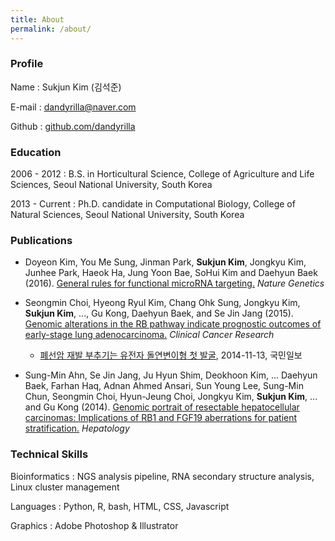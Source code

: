 ```yaml
---
title: About
permalink: /about/
---
```


### Profile

Name
: Sukjun Kim (김석준)

E-mail
: dandyrilla@naver.com

Github
: [github.com/dandyrilla](https://github.com/dandyrilla)


### Education

2006 - 2012
: B.S. in Horticultural Science, College of Agriculture and Life Sciences, Seoul National University, South Korea

2013 - Current
: Ph.D. candidate in Computational Biology, College of Natural Sciences, Seoul National University, South Korea


### Publications

* Doyeon Kim, You Me Sung, Jinman Park, **Sukjun Kim**, Jongkyu Kim, Junhee Park, Haeok Ha, Jung Yoon Bae, SoHui Kim
  and Daehyun Baek (2016). [General rules for functional microRNA targeting.](https://www.ncbi.nlm.nih.gov/pubmed/27776116)
  *Nature Genetics*

* Seongmin Choi, Hyeong Ryul Kim, Chang Ohk Sung, Jongkyu Kim, **Sukjun Kim**, ..., Gu Kong, Daehyun Baek, and
  Se Jin Jang (2015). [Genomic alterations in the RB pathway indicate prognostic outcomes of early-stage lung adenocarcinoma.](https://www.ncbi.nlm.nih.gov/pubmed/25294902)
  *Clinical Cancer Research*
  
  * [폐선암 재발 부추기는 유전자 돌연변이형 첫 발굴](http://news.kmib.co.kr/article/view.asp?arcid=0008854069&code=61171911&cp=nv), 2014-11-13, 국민일보

* Sung-Min Ahn, Se Jin Jang, Ju Hyun Shim, Deokhoon Kim, ... Daehyun Baek, Farhan Haq, Adnan Ahmed Ansari,
  Sun Young Lee, Sung-Min Chun, Seongmin Choi, Hyun-Jeung Choi, Jongkyu Kim, **Sukjun Kim**, ... and Gu Kong (2014).
  [Genomic portrait of resectable hepatocellular carcinomas: Implications of RB1 and FGF19 aberrations for patient stratification.](https://www.ncbi.nlm.nih.gov/pubmed/24798001)
  *Hepatology*


### Technical Skills

Bioinformatics
: NGS analysis pipeline, RNA secondary structure analysis, Linux cluster management

Languages
: Python, R, bash, HTML, CSS, Javascript

Graphics
: Adobe Photoshop & Illustrator

